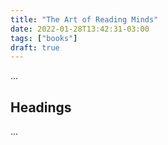 ```yaml
---
title: "The Art of Reading Minds"
date: 2022-01-28T13:42:31-03:00
tags: ["books"]
draft: true
---
```


...

<!--more-->

## Headings

...
